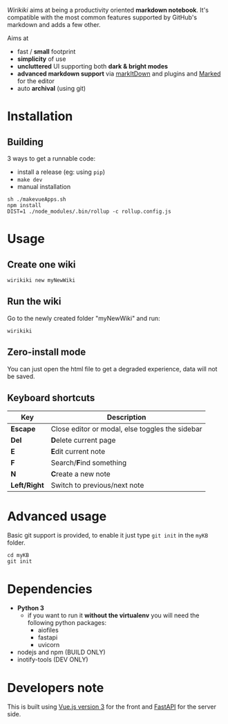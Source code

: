 _Wirikiki_ aims at being a productivity oriented **markdown notebook**.
It's compatible with the most common features supported by GitHub's markdown and adds a few other.

Aims at

- fast / **small** footprint
- **simplicity** of use
- **uncluttered** UI supporting both **dark & bright modes**
- **advanced markdown support** via [markItDown](https://markitdown.netlify.app/) and plugins and [Marked](https://marked.js.org/) for the editor
- auto **archival** (using git)

# Installation

## Building

3 ways to get a runnable code:

- install a release (eg: using `pip`)
- `make dev`
- manual installation

```
sh ./makevueApps.sh
npm install
DIST=1 ./node_modules/.bin/rollup -c rollup.config.js
```

# Usage

## Create one wiki

```
wirikiki new myNewWiki
```

## Run the wiki

Go to the newly created folder "myNewWiki" and run:

```
wirikiki
```

## Zero-install mode

You can just open the html file to get a degraded experience, data will not be saved.

## Keyboard shortcuts

| Key            | Description                                     |
| -------------- | ----------------------------------------------- |
| **Escape**     | Close editor or modal, else toggles the sidebar |
| **Del**        | **D**elete current page                         |
| **E**          | **E**dit current note                           |
| **F**          | Search/**F**ind something                       |
| **N**          | **C**reate a new note                           |
| **Left/Right** | Switch to previous/next note                    |

# Advanced usage

Basic git support is provided, to enable it just type `git init` in the `myKB` folder.

```shell
cd myKB
git init
```

# Dependencies

- **Python 3**
  - if you want to run it **without the virtualenv** you will need the following python packages:
    - aiofiles
    - fastapi
    - uvicorn
- nodejs and npm (BUILD ONLY)
- inotify-tools (DEV ONLY)

# Developers note

This is built using
[Vue.js version 3](https://v3.vuejs.org/) for the front
and [FastAPI](https://fastapi.tiangolo.com/) for the server side.
